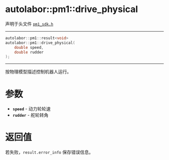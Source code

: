 # autolabor::pm1::drive_physical

声明于头文件 [`pm1_sdk.h`](https://github.com/autolaborcenter/pm1_sdk/blob/master/src/main/pm1_sdk.h)

---

```c++
autolabor::pm1::result<void>
autolabor::pm1::drive_physical(
    double speed, 
    double rudder
);
```

---

按物理模型描述控制机器人运行。

# 参数

- **`speed`** - 动力轮轮速
- **`rudder`** - 舵轮转角

# 返回值

若失败，`result.error_info` 保存错误信息。
